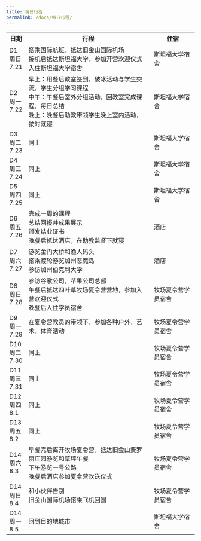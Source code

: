 ```yaml
---
title: 每日行程
permalink: /docs/每日行程/
---
```

<table id="customers">
  <tr>
    <th>日期</th>
    <th>行程</th>
    <th>住宿</th>
  </tr>
  <tr>
    <td>D1<br>周日<br>7.21</td>
    <td>搭乘国际航班，抵达旧金山国际机场<br>接机后抵达斯坦福大学，参加开营欢迎仪式<br>入住斯坦福大学宿舍</td>
    <td>斯坦福大学宿舍</td>
  </tr>
  <tr>
    <td>D2<br>周一<br>7.22</td>
    <td>早上：用餐后教室签到，破冰活动与学生交流，学生分组学习课程<br>中午：午餐后室外分组活动，回教室完成课程，每日总结<br>晚上：晚餐后助教带领学生晚上室内活动，按时就寝</td>
    <td>斯坦福大学宿舍</td>
  </tr>
    <tr>
    <td>D3<br>周二<br>7.23</td>
    <td>同上</td>
    <td>斯坦福大学宿舍</td>
  </tr>
    <tr>
    <td>D4<br>周三<br>7.24</td>
    <td>同上</td>
    <td>斯坦福大学宿舍</td>
  </tr>
    <tr>
    <td>D5<br>周四<br>7.25</td>
    <td>同上</td>
    <td>斯坦福大学宿舍</td>
  </tr>
    <tr>
    <td>D6<br>周五<br>7.26</td>
    <td>完成一周的课程<br>总结回报并成果展示<br>颁发结业证书<br>晚餐后抵达酒店，在助教监督下就寝</td>
    <td>酒店</td>
  </tr>
    <tr>
    <td>D7<br>周六<br>7.27</td>
    <td>游览金门大桥和渔人码头<br>搭乘渡轮游览加州恶魔岛<br>参访加州伯克利大学</td>
    <td>酒店</td>
  </tr>
    <tr>
    <td>D8<br>周日<br>7.28</td>
    <td>参访谷歌公司，苹果公司总部<br>午餐后抵达四叶草牧场夏令营营地，参加入营欢迎仪式<br>晚餐后入住学员宿舍</td>
    <td>牧场夏令营学员宿舍</td>
  </tr>
    <tr>
    <td>D9<br>周一<br>7.29</td>
    <td>在夏令营教员的带领下，参加各种户外，艺术，体育活动</td>
    <td>牧场夏令营学员宿舍</td>
  </tr>
    <tr>
    <td>D10<br>周二<br>7.30</td>
    <td>同上</td>
    <td>牧场夏令营学员宿舍</td>
  </tr>
    </tr>
    <tr>
    <td>D11<br>周三<br>7.31</td>
    <td>同上</td>
    <td>牧场夏令营学员宿舍</td>
  </tr>
    </tr>
    <tr>
    <td>D12<br>周四<br>8.1</td>
    <td>同上</td>
    <td>牧场夏令营学员宿舍</td>
  </tr>
    </tr>
    <tr>
    <td>D13<br>周五<br>8.2</td>
    <td>同上</td>
    <td>牧场夏令营学员宿舍</td>
  </tr>
    </tr>
    <tr>
    <td>D14<br>周六<br>8.3</td>
    <td>早餐完后离开牧场夏令营，抵达旧金山费罗丽庄园游览和草坪午餐<br>下午游览一号公路<br>晚餐后酒店参加夏令营欢送仪式</td>
    <td>牧场夏令营学员宿舍</td>
  </tr>
      </tr>
    <tr>
    <td>D14<br>周日<br>8.4</td>
    <td>和小伙伴告别<br>旧金山国际机场搭乘飞机回国</td>
    <td>牧场夏令营学员宿舍</td>
  </tr>
      </tr>
    <tr>
    <td>D14<br>周一<br>8.5</td>
    <td>回到目的地城市</td>
    <td>斯坦福大学宿舍</td>
  </tr>
</table>
